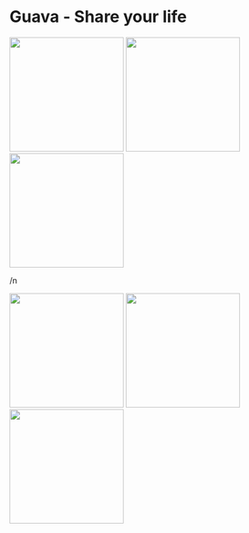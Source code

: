 # Guava - Share your life
<p float="left">
  <img src="https://user-images.githubusercontent.com/70803868/131475196-37c00098-41fd-44a1-92fe-5e6ed3513244.png" width="200">
  <img src="https://user-images.githubusercontent.com/70803868/131475186-a11a9d71-d14e-450e-a789-c2545f15503b.png" width="200">
  <img src="https://user-images.githubusercontent.com/70803868/131475160-d54b7f65-69f5-48c6-8f52-ca7171576232.png" width="200">
</p>

/n
<p float="left">
  <img src="https://user-images.githubusercontent.com/70803868/131714665-7324f487-f18c-4105-bae0-f5875b2cb12a.png" width="200">
  <img src="https://user-images.githubusercontent.com/70803868/131714682-e38be7b6-ea1b-4855-948b-c491b056f941.png" width="200">
  <img src="https://user-images.githubusercontent.com/70803868/131714689-368d220c-5ced-4eb7-9470-3e82df6ddf9e.png" width="200">
</p>










